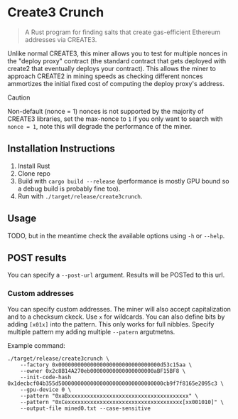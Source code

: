 # Create3 Crunch

> A Rust program for finding salts that create gas-efficient Ethereum addresses via CREATE3.

Unlike normal CREATE3, this miner allows you to test for multiple nonces in the "deploy proxy"
contract (the standard contract that gets deployed with create2 that eventually deploys your contract).
This allows the miner to approach CREATE2 in mining speeds as checking different nonces ammortizes
the initial fixed cost of computing the deploy proxy's address.

> [!CAUTION]
> Non-default (nonce = 1) nonces is not supported by the majority of CREATE3 libraries, set the
> max-nonce to `1` if you only want to search with `nonce = 1`, note this will degrade the
> performance of the miner.

## Installation Instructions

1. Install Rust
2. Clone repo
3. Build with `cargo build --release` (performance is mostly GPU bound so a debug build is probably
   fine too).
4. Run with `./target/release/create3crunch`.

## Usage

TODO, but in the meantime check the available options using `-h` or `--help`.

## POST results

You can specify a `--post-url` argument. Results will be POSTed to this url.

### Custom addresses

You can specify custom addresses. The miner will also accept capitalization and to a checksum ckeck. Use `x` for wildcards. You can also define bits by adding `[x01x]` into the pattern. This only works for full nibbles.
Specify multiple pattern my adding multiple `--patern` argutmetns.

Example command:

```
./target/release/create3crunch \
    --factory 0x00000000000000000000000000000000d53c15aa \
    --owner 0x2c8B14A270eb00000000000000000000aBF15BF8 \
    --init-code-hash 0x1decbcf04b355d500000000000000000000000000000000cb9f7f8165e2095c3 \
    --gpu-device 0 \
    --pattern "0xaBxxxxxxxxxxxxxxxxxxxxxxxxxxxxxxxxxxxxxx" \
    --pattern "0xCexxxxxxxxxxxxxxxxxxxxxxxxxxxxxxxxxxxx[xx001010]" \
    --output-file mined0.txt --case-sensitive
```
